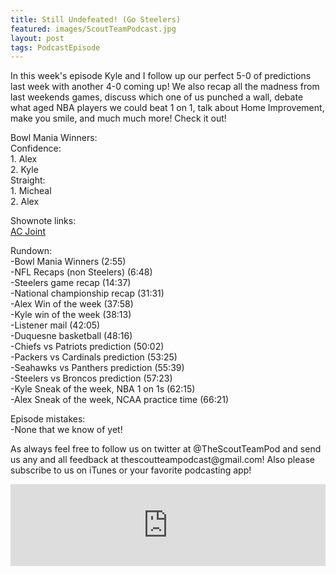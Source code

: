 ```yaml
---
title: Still Undefeated! (Go Steelers)
featured: images/ScoutTeamPodcast.jpg
layout: post
tags: PodcastEpisode
---
```


<p>In this week's episode Kyle and I follow up our perfect 5-0 of predictions last week with another 4-0 coming up! We also recap all the madness from last weekends games, discuss which one of us punched a wall, debate what aged NBA players we could beat 1 on 1, talk about Home Improvement, make you smile, and much much more! Check it out!</p>
<p>Bowl Mania Winners:
<br>Confidence:
<br>1. Alex
<br>2. Kyle
<br>Straight:
<br>1. Micheal
<br>2. Alex</p>
<p>Shownote links:
<br><a target="_blank" href="https://en.wikipedia.org/wiki/Acromioclavicular_joint">AC Joint</a></p>
<p>Rundown:
<br>-Bowl Mania Winners (2:55)
<br>-NFL Recaps (non Steelers) (6:48)
<br>-Steelers game recap (14:37)
<br>-National championship recap (31:31)
<br>-Alex Win of the week (37:58)
<br>-Kyle win of the week (38:13)
<br>-Listener mail (42:05)
<br>-Duquesne basketball (48:16)
<br>-Chiefs vs Patriots prediction (50:02)
<br>-Packers vs Cardinals prediction (53:25)
<br>-Seahawks vs Panthers prediction (55:39)
<br>-Steelers vs Broncos prediction (57:23)
<br>-Kyle Sneak of the week, NBA 1 on 1s (62:15)
<br>-Alex Sneak of the week, NCAA practice time (66:21)</p>
<p>Episode mistakes: 
<br>-None that we know of yet!</p>
<p>As always feel free to follow us on twitter at @TheScoutTeamPod and send us any and all feedback at thescoutteampodcast@gmail.com! Also please subscribe to us on iTunes or your favorite podcasting app!</p>
<iframe src="https://www.spreaker.com/embed/player/standard?episode_id=7563167&autoplay=false" style="width: 100%; height: 131px;" frameborder="0" scrolling="no"></iframe>
<br>